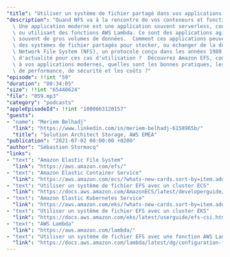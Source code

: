 ```yaml
---
"title": "Utiliser un système de fichier partagé dans vos applications modernes"
"description": "Quand NFS va à la rencontre de vos conteneurs et fonctions AWS Lambda:\
  \ Une application moderne est une application souvent serverless, conteneurisée\
  \ ou utilisant des fonctions AWS Lambda. Ce sont des applications agiles qui traitent\
  \ souvent de gros volumes de données.  Comment ces applications peuvent utiliser\
  \ des systèmes de fichier partagés pour stocker, ou échanger de la donnée? Comment\
  \ Network File System (NFS), un protocole conçu dans les années 1980, est toujours\
  \ d'actualité pour ces cas d'utilisation ?  Découvrez Amazon EFS, comment l'intégrer\
  \ à vos applications modernes, quelles sont les bonnes pratiques, les considérations\
  \ de performance, de sécurité et les coûts ?"
"episode": !!int "59"
"duration": "00:34:05"
"size": !!int "65440624"
"file": "059.mp3"
"category": "podcasts"
"appleEpisodeId": !!int "1000663120157"
"guests":
- "name": "Meriem Belhadj"
  "link": "https://www.linkedin.com/in/meriem-belhadj-6158965b/"
  "title": "Solution Architect Storage, AWS EMEA"
"publication": "2021-07-02 08:00:00 +0200"
"author": "Sébastien Stormacq"
"links":
- "text": "Amazon Elastic File System"
  "link": "https://aws.amazon.com/efs/"
- "text": "Amazon Elastic Container Service"
  "link": "https://aws.amazon.com/ecs/?whats-new-cards.sort-by=item.additionalFields.postDateTime&whats-new-cards.sort-order=desc&ecs-blogs.sort-by=item.additionalFields.createdDate&ecs-blogs.sort-order=desc"
- "text": "Utiliser un système de fichier EFS avec un cluster ECS"
  "link": "https://docs.aws.amazon.com/AmazonECS/latest/developerguide/tutorial-efs-volumes.html"
- "text": "Amazon Elastic Kubernetes Service"
  "link": "https://aws.amazon.com/eks/?whats-new-cards.sort-by=item.additionalFields.postDateTime&whats-new-cards.sort-order=desc&eks-blogs.sort-by=item.additionalFields.createdDate&eks-blogs.sort-order=desc"
- "text": "Utiliser un système de fichier EFS avec un cluster EKS"
  "link": "https://docs.aws.amazon.com/eks/latest/userguide/efs-csi.html"
- "text": "AWS Lambda"
  "link": "https://aws.amazon.com/lambda/"
- "text": "Utiliser un système de fichier EFS avec une fonction AWS Lambda"
  "link": "https://docs.aws.amazon.com/lambda/latest/dg/configuration-filesystem.html"
---
```

